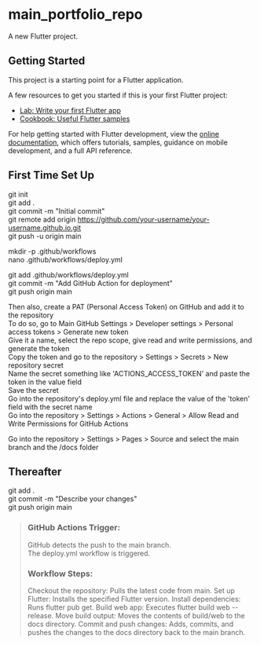 # main_portfolio_repo

A new Flutter project.

## Getting Started

This project is a starting point for a Flutter application.

A few resources to get you started if this is your first Flutter project:

- [Lab: Write your first Flutter app](https://docs.flutter.dev/get-started/codelab)
- [Cookbook: Useful Flutter samples](https://docs.flutter.dev/cookbook)

For help getting started with Flutter development, view the
[online documentation](https://docs.flutter.dev/), which offers tutorials,
samples, guidance on mobile development, and a full API reference.

## First Time Set Up

git init  
git add .  
git commit -m "Initial commit"  
git remote add origin https://github.com/your-username/your-username.github.io.git  
git push -u origin main  

mkdir -p .github/workflows  
nano .github/workflows/deploy.yml  

git add .github/workflows/deploy.yml  
git commit -m "Add GitHub Action for deployment"  
git push origin main  

Then also, create a PAT (Personal Access Token) on GitHub and add it to the repository  
To do so, go to Main GitHub Settings > Developer settings > Personal access tokens > Generate new token  
Give it a name, select the repo scope, give read and write permissions, and generate the token  
Copy the token and go to the repository > Settings > Secrets > New repository secret  
Name the secret something like 'ACTIONS_ACCESS_TOKEN' and paste the token in the value field  
Save the secret  
Go into the repository's deploy.yml file and replace the value of the 'token' field with the secret name  
Go into the repository > Settings > Actions > General > Allow Read and Write Permissions for GitHub Actions  

Go into the repository > Settings > Pages > Source and select the main branch and the /docs folder


## Thereafter

git add .  
git commit -m "Describe your changes"  
git push origin main  

> ### GitHub Actions Trigger:
> 
> GitHub detects the push to the main branch.  
> The deploy.yml workflow is triggered.  
> 
> ### Workflow Steps:
> 
> Checkout the repository: Pulls the latest code from main.
> Set up Flutter: Installs the specified Flutter version.
> Install dependencies: Runs flutter pub get.
> Build web app: Executes flutter build web --release.
> Move build output: Moves the contents of build/web to the docs directory.
> Commit and push changes: Adds, commits, and pushes the changes to the docs directory back to the main branch.
